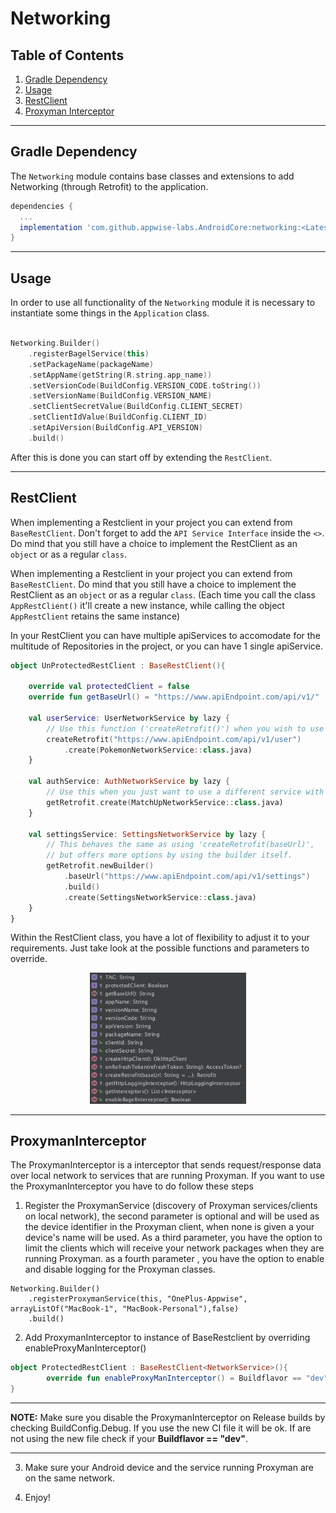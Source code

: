 # Networking

## Table of Contents

1. [Gradle Dependency](#gradle-dependency)
2. [Usage](#usage)
3. [RestClient](#restclient)
4. [Proxyman Interceptor](#proxymaninterceptor)

---

## Gradle Dependency

The `Networking` module contains base classes and extensions to add Networking (through Retrofit) to the application.

```groovy
dependencies {
  ...
  implementation 'com.github.appwise-labs.AndroidCore:networking:<Latest-Version>'
}
```

---

## Usage

In order to use all functionality of the `Networking` module it is necessary to instantiate some things in the `Application` class.

```kotlin

Networking.Builder()
    .registerBagelService(this)
    .setPackageName(packageName)
    .setAppName(getString(R.string.app_name))
    .setVersionCode(BuildConfig.VERSION_CODE.toString())
    .setVersionName(BuildConfig.VERSION_NAME)
    .setClientSecretValue(BuildConfig.CLIENT_SECRET)
    .setClientIdValue(BuildConfig.CLIENT_ID)
    .setApiVersion(BuildConfig.API_VERSION)
    .build()
```

After this is done you can start off by extending the `RestClient`.

---

## RestClient

When implementing a Restclient in your project you can extend from `BaseRestClient`. Don't forget to add the `API Service Interface` inside the `<>`. Do mind that you still have a choice to implement the RestClient as an `object` or as a regular `class`.

When implementing a Restclient in your project you can extend from `BaseRestClient`. Do mind that you still have a choice to implement the RestClient as an `object` or as a regular `class`. (Each time you call the class `AppRestClient()` it'll create a new instance, while calling the object `AppRestClient` retains the same instance)

In your RestClient you can have multiple apiServices to accomodate for the multitude of Repositories in the project, or you can have 1 single apiService.

```kotlin
object UnProtectedRestClient : BaseRestClient(){

    override val protectedClient = false
    override fun getBaseUrl() = "https://www.apiEndpoint.com/api/v1/"

    val userService: UserNetworkService by lazy {
        // Use this function ('createRetrofit()') when you wish to use a different 'baseUrl' with your service
        createRetrofit("https://www.apiEndpoint.com/api/v1/user")
            .create(PokemonNetworkService::class.java)
    }

    val authService: AuthNetworkService by lazy {
        // Use this when you just want to use a different service with the default 'getBaseUrl()'
        getRetrofit.create(MatchUpNetworkService::class.java)
    }

    val settingsService: SettingsNetworkService by lazy {
        // This behaves the same as using 'createRetrofit(baseUrl)',
        // but offers more options by using the builder itself.
        getRetrofit.newBuilder()
            .baseUrl("https://www.apiEndpoint.com/api/v1/settings")
            .build()
            .create(SettingsNetworkService::class.java)
    }
}
```

Within the RestClient class, you have a lot of flexibility to adjust it to your requirements. Just take look at the possible functions and parameters to override.

<p align="center">
  <img width="250" src="../static/RestClient-flexibility.png">
</p>

---

## ProxymanInterceptor

The ProxymanInterceptor is a interceptor that sends request/response data over local network to services that are running Proxyman. If you want to use the ProxymanInterceptor you have to do follow these steps

1. Register the ProxymanService (discovery of Proxyman services/clients on local network), the second parameter is optional and will be used as the device identifier in the Proxyman client, when none is given a your device's name will be used. As a third parameter, you have the option to limit the clients which will receive your network packages when they are running Proxyman. as a fourth parameter , you have the option to enable and disable logging for the Proxyman classes.

```
Networking.Builder()
    .registerProxymanService(this, "OnePlus-Appwise", arrayListOf("MacBook-1", "MacBook-Personal"),false)
    .build()
```

2. Add ProxymanInterceptor to instance of BaseRestclient by overriding enableProxyManInterceptor()

```kotlin
object ProtectedRestClient : BaseRestClient<NetworkService>(){
        override fun enableProxyManInterceptor() = Buildflavor == "dev"
}
```

---

**NOTE:** Make sure you disable the ProxymanInterceptor on Release builds by checking BuildConfig.Debug. If you use the new CI file it will be ok. If are not using the new file check if your **Buildflavor == "dev"**.

---

3. Make sure your Android device and the service running Proxyman are on the same network.

4. Enjoy!
